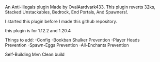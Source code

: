 An Anti-Illegals plugin Made by OvalAardvark433. This plugin reverts 32ks, Stacked Unstackables, Bedrock, End Portals, And Spawners!.




I started this plugin before I made this github repository.



this plugin is for 1.12.2 and 1.20.4



Things to add:
-Config
-Bookban Shulker Prevention
-Player Heads Prevention
-Spawn-Eggs Prevention
-All-Enchants Prevention

Self-Building
Mvn Clean build
